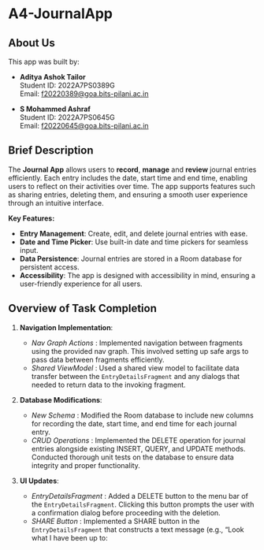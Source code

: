 # A4-JournalApp

## About Us

This app was built by:

- **Aditya Ashok Tailor**  
  Student ID: 2022A7PS0389G  
  Email: [f20220389@goa.bits-pilani.ac.in](mailto:f20220389@goa.bits-pilani.ac.in)

- **S Mohammed Ashraf**  
  Student ID: 2022A7PS0645G  
  Email: [f20220645@goa.bits-pilani.ac.in](mailto:f20220645@goa.bits-pilani.ac.in)



## Brief Description

The **Journal App** allows users to **record**, **manage** and **review** journal entries efficiently. Each entry includes the date, start time and end time, enabling users to reflect on their activities over time. The app supports features such as sharing entries, deleting them, and ensuring a smooth user experience through an intuitive interface.  

**Key Features:**

- **Entry Management**: Create, edit, and delete journal entries with ease.
- **Date and Time Picker**: Use built-in date and time pickers for seamless input.
- **Data Persistence**: Journal entries are stored in a Room database for persistent access.
- **Accessibility**: The app is designed with accessibility in mind, ensuring a user-friendly experience for all users.

  
## Overview of Task Completion

1. **Navigation Implementation**:
    - *Nav Graph Actions* : Implemented navigation between fragments using the provided nav graph. This involved setting up safe args to pass data between fragments efficiently.
    - *Shared ViewModel* : Used a shared view model to facilitate data transfer between the `EntryDetailsFragment` and any dialogs that needed to return data to the invoking fragment.

2. **Database Modifications**:
    - *New Schema* : Modified the Room database to include new columns for recording the date, start time, and end time for each journal entry.
    - *CRUD Operations* : Implemented the DELETE operation for journal entries alongside existing INSERT, QUERY, and UPDATE methods. Conducted thorough unit tests on the database to ensure data integrity and proper functionality.
    
3. **UI Updates**:
    - *EntryDetailsFragment* : Added a DELETE button to the menu bar of the `EntryDetailsFragment`. Clicking this button prompts the user with a confirmation dialog before proceeding with the deletion.
    - *SHARE Button* : Implemented a SHARE button in the `EntryDetailsFragment` that constructs a text message (e.g., “Look what I have been up to: <title> on <date>, <start-time> to <end-time>”) and allows users to share it through various apps available on their device.
    - *INFO Button* : Added an INFO button in the `EntryListFragment` that directs users to the webpage of the author of [The Atomic Habits](https://jamesclear.com/atomic-habits) using an Intent to launch the default browser or a web view within the app.

4. **Accessibility Features**:
    - *Talk Back Experience* : Ran the app using Talk Back to evaluate the accessibility of the UI. The experience was positive, as all interactive elements were properly labeled, making navigation intuitive for visually impaired users.
    - *Accessibility Scanner Report* : Conducted a report using the Accessibility Scanner, identifying potential accessibility issues, which were addressed to improve user experience.
    - *Espresso Tests* : Developed Espresso test cases that not only verify the functionality of UI components but also ensure accessibility compliance, such as checking text visibility and navigation.
  
5. **UI Tests for Navigation**:
    - Created comprehensive UI tests to ensure proper navigation flows between fragments, confirming that all transitions operate smoothly and the user experience remains intact.
    
---

## Testing

Once the logic for the app was built and the `EntryDetailsFragment` and `EntryListFragment` were implemented, we wrote various testcases in order to test the bussiness logic of the app and make sure that we had dealt with all the potential bugs.

### Key Testing Highlights:

1. **JUnit Tests**:
    - Added comprehensive **JUnit tests** for testing the logic of the `EntryDetailsFragment`.
    - The tests focused on verifying the Journal Entries, particularly checking whether all the fields were filled and if valid titles and dates were assigned.

2. **Instrumented Tests**:
   - The instrumented tests provide in-depth testing of the app’s core functionalities, particularly the CRUD (Create, Read, Update, Delete) operations and navigational flows. The main instrumented tests include:
     1) *RecyclerView and Entry Display*:
        - Initial View: Confirms that the RecyclerView showing journal entries is visible on app startup.
        - Floating Action Button Navigation: Tests that tapping the plus button navigates to the entry creation screen.
        - Add and Display Entry: Adds a new journal entry and verifies it appears in the RecyclerView with the correct title.
     2) *Journal Entry Details and Editing*:
        - View Journal Entry Details: Opens a journal entry from the list and checks that the details view displays the title.
        - Edit Journal Entry: Modifies the title of an existing entry and ensures the RecyclerView displays the updated title.
     3) *Delete Journal Entry*:
        - Adds an entry, deletes it from the details view with a confirmation dialog, and confirms that the entry is removed from the RecyclerView.
     4) *Back Navigation*:
        - Ensures that pressing the back button from the entry creation or detail view returns the user to the main RecyclerView list.

3. **Espresso Tests**:
     1) *Button Accessibility Checks*:
        - Plus Button:  Ensures the add button is visible, clickable, and accessible with a content description.
        - Info Button: Verifies that the info button in the menu bar is accessible and clickable.
        - Date, Start Time, and End Time Buttons: Checks that each button in the entry details view is displayed and has content descriptions or text for accessibility.
     2) *Navigation Tests*:
        - Navigate to Detail Fragment: Validates that tapping the add entry button navigates correctly to the detail fragment with the save button displayed.
     3) *Content Description Validation*:
        - Checks that text fields like the Title edit text and Save/Delete/Share buttons are displayed and accessible.

4. **Bug Fixes and Verification**:
   - After implementing new functionality, we rigorously tested for potential bugs, ensuring that everything from UI state persistence to UI updates worked as intended.


## Accessibility Enhancement  
- **Accessibility Scanner Report:**
    - We tested the app on Accessiblity Scanner to identify and address potential accessibility issues, ensuring that users with disabilities can navigate and interact with the app effectively.
    - Upon using the Accessibility Scanner we received the following feedbacks for improvements on our UI in order to make it even more accessible to differently abled users:
      
      ![Screenshot 2024-10-30 122117](https://github.com/user-attachments/assets/c2ac112d-70eb-4da2-b8fb-56e3a86c39e8)

      ![Screenshot 2024-10-30 122208](https://github.com/user-attachments/assets/41acf45d-486e-4e2f-9875-81dadbfd3af0)

     - These are some of the images containing the analysis of the UI as done by the Accessibility Scanner. Similarly we had a total of 12 screens analysed.
     - Accordingly, we changed the text from dip to scaled pixels (sp), changed the size of the text and adjusted the contrast ratios on our UI to suit the suggestions provided by the Accessibility Scanner.


## Time Taken

The project took approximately **16** hours to code, test, and refine.

## Pair Programming

We engaged in pair programming throughout the project, allowing us to collaboratively tackle challenges, review code, and ensure thorough documentation.

## Difficulty Level

We would rate the difficulty of this assignment as **7.5** out of 10. Some of the challenges faced included writing the Instrumented Testcases, integrating the various Java class files, making use of LiveData, updating the database and making sure that UI had a good accessibility score.

## Bibliography

1. **ChatGPT and Claude:**  
   Used ChatGPT for understanding how to integrate the various libraries and familiarize ourselves with their syntax.
   
2. **Android Documentation:**  
   Referred to [Android Documentation](https://developer.android.com/docs) for implementing MenuBar action items and Fragments.
   
3. **Swaroop Sir's course site:**
   We referred to [Swaroop Sir's website](https://swaroopjoshi.in/courses/mobile-app-dev/09-persistent-data/) in order to understand how Room Databases and Room Libraries work.
